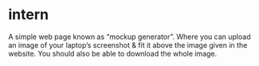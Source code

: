 # intern
A simple web page known as “mockup generator”. Where you can upload an image of your laptop’s screenshot &amp; fit it above the image given in the website. You should also be able to download the whole image.
